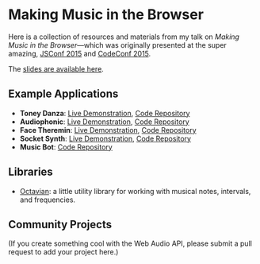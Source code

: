 # Making Music in the Browser

Here is a collection of resources and materials from my talk on _Making Music in the Browser_—which was originally presented at the super amazing, [JSConf 2015][jsconf] and [CodeConf 2015][codeconf].

The [slides are available here](https://speakerdeck.com/stevekinney/making-music-in-the-browser).

## Example Applications

* **Toney Danza**: [Live Demonstration](http://stevekinney.github.io/toney-danza), [Code Repository](http://github.com/stevekinney/toney-danza)
* **Audiophonic**: [Live Demonstration](http://stevekinney.github.io/audiophonic), [Code Repository](http://github.com/stevekinney/audiophonic)
* **Face Theremin**: [Live Demonstration](http://stevekinney.github.io/face-theremin), [Code Repository](http://github.com/stevekinney/face-theremin)
* **Socket Synth**: [Live Demonstration](http://socket-synth.herokuapp.com), [Code Repository](http://github.com/stevekinney/socket-synth)
* **Music Bot**: [Code Repository](http://github.com/stevekinney/musicbot)

## Libraries

* [Octavian][]: a little utility library for working with musical notes, intervals, and frequencies.

[jsconf]: http://2015.jsconf.us/
[codeconf]: http://codeconf.com/
[Octavian]: https://github.com/stevekinney/octavian

## Community Projects

(If you create something cool with the Web Audio API, please submit a pull request to add your project here.)
